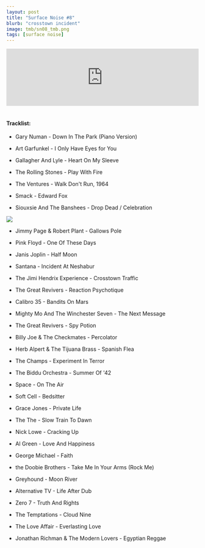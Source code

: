 ```yaml
---
layout: post
title: "Surface Noise #8"
blurb: "crosstown incident"
image: tmb/sn08_tmb.png
tags: [surface noise]
---
```



<iframe scrolling="no" id="hearthis_at_track_3028659" width="100%" height="150" src="https://hearthis.at/embed/3028659/transparent_black/?hcolor=&color=&style=2&block_size=2&block_space=1&background=1&waveform=0&cover=0&autoplay=0&css=" frameborder="0" allowtransparency allow="autoplay"><p>Listen to <a href="https://hearthis.at/zerocc/surface-noise-8-7917/" target="_blank">Surface Noise #8 (7/9/17)</a> <span>by</span><a href="https://hearthis.at/zerocc/" target="_blank" >Zero</a> <span>on</span> <a href="https://hearthis.at/" target="_blank">hearthis.at</a></p></iframe>
&nbsp;

#### Tracklist:

- Gary Numan - Down In The Park (Piano Version)
- Art Garfunkel - I Only Have Eyes for You
- Gallagher And Lyle - Heart On My Sleeve

- The Rolling Stones - Play With Fire
- The Ventures - Walk Don't Run, 1964
- Smack - Edward Fox
- Siouxsie And The Banshees - Drop Dead / Celebration

![](https://lh3.googleusercontent.com/Z7enUaVmdS1xdwgNYey9tMk-lMvTDQHb82RRu1vYxlSZolxCzSHe3vst2LpgOF-732B4DwY21Cj4IIqd5Jfsz2HsxOjliBRqfOd1YvOeyUp3asyvNsHLYohayHF4j2UJ57rIrO_pgIe2BYRNLpjj1xT9mRqdhdq8pQgWSc24c03beW-OvikVVLJK_sHXgz2kGNntaCq9OGQy_YomOMwP9jn7-xF8WMGqvdBp7NtcH1_-WdGIabtv7qz0K2Sb8y8FF4zFIBne2j-O9X6-BvigQDY5lUfqWwnynC6pyiG0VMPzXmNqh3K7QO1DF1igIZ7AMtz-MSoxg1j7ODo6q1tGh8g3sDFNWyyYqW5LNnSTQg8MNXDtxYunW1_Lv5qe-4GgbEHjN-YflwykNFrT6FOSL1bs2rg9fuXEWwSJDkPT7l8bjo744xxPQinGe0spVSQ-cAOzYTPM4dIDkprHmguqz2hXCCt19GdMMWOKAv8dxhgiw3B6lFsWnRWmiFtPwII7ByitINZSavrjmRAgvuWGmesZM2NOBigeb4w-mjAm42yRFd8rvJHaEd0uP5EJG0ECsz8QGX_j8E0kHZopiIgGIzUxaxzjuAIgYZ6BmYu_CkpCo0kE6MwpIyNY1n1CUry6TvoIsbKPNPZXHSdkIuEgrO0C=s600-no)

- Jimmy Page & Robert Plant - Gallows Pole
- Pink Floyd - One Of These Days
- Janis Joplin - Half Moon
- Santana - Incident At Neshabur
- The Jimi Hendrix Experience - Crosstown Traffic

- The Great Revivers - Reaction Psychotique
- Calibro 35 - Bandits On Mars
- Mighty Mo And The Winchester Seven - The Next Message
- The Great Revivers - Spy Potion

- Billy Joe & The Checkmates - Percolator
- Herb Alpert & The Tijuana Brass - Spanish Flea
- The Champs - Experiment In Terror

- The Biddu Orchestra - Summer Of '42
- Space - On The Air
- Soft Cell - Bedsitter
- Grace Jones - Private Life
- The The - Slow Train To Dawn
- Nick Lowe - Cracking Up

- Al Green - Love And Happiness
- George Michael - Faith
- the Doobie Brothers - Take Me In Your Arms (Rock Me)

- Greyhound - Moon River
- Alternative TV - Life After Dub
- Zero 7 - Truth And Rights

- The Temptations - Cloud Nine
- The Love Affair - Everlasting Love

- Jonathan Richman & The Modern Lovers - Egyptian Reggae
